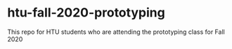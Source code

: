# htu-fall-2020-prototyping
This repo for HTU students who are attending the prototyping class for Fall 2020
